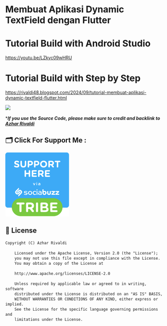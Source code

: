 # Membuat Aplikasi Dynamic TextField dengan Flutter

# Tutorial Build with Android Studio
https://youtu.be/LZkyc09wHRU

# Tutorial Build with Step by Step
https://rivaldi48.blogspot.com/2024/09/tutorial-membuat-aplikasi-dynamic-textfield-flutter.html

<img src="https://blogger.googleusercontent.com/img/b/R29vZ2xl/AVvXsEjbxU8tN2RKH779DSSg5bGZC-7XSFAJfFaWG2ZvfQN5lv2_hhQVvuYMsAK0-gcjUDIuBHQoS3M829m21o0LOhe6AbVh5KT9vhp23jSk3vf3f50BWaeldCSjAaKRU2XTN5-kdYXadIpGdzdewWat6U5zn-WfurbOcOKWFZEHObRI0j_XqNLBMjGxHMV-Jgwi/s1280/Tutorial%20Membuat%20Aplikasi%20Dynamic%20TextField%20dengan%20Flutter.png" data-canonical-src="https://rivaldi48.blogspot.com/2024/09/tutorial-membuat-aplikasi-dynamic-textfield-flutter.html" style="max-width:100%;">

****If you use the Source Code, please make sure to credit and backlink to [Azhar Rivaldi](https://rivaldi48.blogspot.com/)***

## 🗂 Click For Support Me :
<a href="https://sociabuzz.com/azharrvldi_/donate"> 
<img src="https://github.com/AzharRivaldi/AzharRivaldi/blob/master/Support%20Here.png" width="200" height="200"></a>

## 📄 License

```
Copyright (C) Azhar Rivaldi

    Licensed under the Apache License, Version 2.0 (the "License");
    you may not use this file except in compliance with the License.
    You may obtain a copy of the License at

    http://www.apache.org/licenses/LICENSE-2.0

    Unless required by applicable law or agreed to in writing, software
    distributed under the License is distributed on an "AS IS" BASIS,
    WITHOUT WARRANTIES OR CONDITIONS OF ANY KIND, either express or implied.
    See the License for the specific language governing permissions and
    limitations under the License.

```
